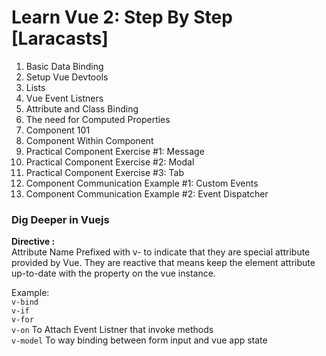 # Learn Vue 2: Step By Step [Laracasts]

1. Basic Data Binding  
2. Setup Vue Devtools
3. Lists
4. Vue Event Listners
5. Attribute and Class Binding
6. The need for Computed Properties
7. Component 101
8. Component Within Component
9. Practical Component Exercise #1: Message
10. Practical Component Exercise #2: Modal
11. Practical Component Exercise #3: Tab
12. Component Communication Example #1: Custom Events
13. Component Communication Example #2: Event Dispatcher


### Dig Deeper in Vuejs
**Directive :**  
	Attribute Name Prefixed with v- to indicate that they are special attribute provided by Vue. They are reactive that means keep the element attribute up-to-date with the property on the vue instance.

Example:  
`v-bind`  
`v-if`  
`v-for`  
`v-on` To Attach Event Listner that invoke methods  
`v-model` To way binding between form input and vue app state  
